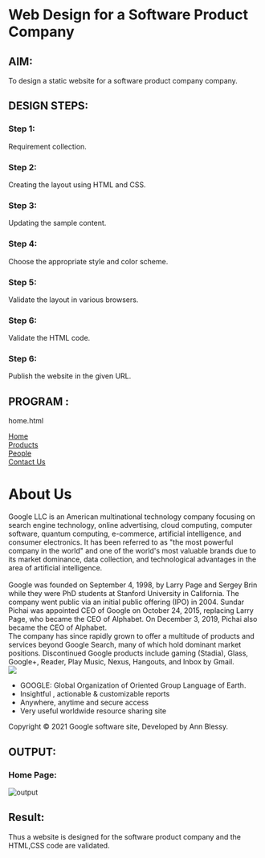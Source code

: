 # Web Design for a Software Product Company

## AIM:

To design a static website for a software product company company.

## DESIGN STEPS:

### Step 1:

Requirement collection.

### Step 2:

Creating the layout using HTML and CSS.

### Step 3:

Updating the sample content.

### Step 4:

Choose the appropriate style and color scheme.

### Step 5:

Validate the layout in various browsers.

### Step 6:

Validate the HTML code.

### Step 6:

Publish the website in the given URL.

## PROGRAM :
home.html

<!DOCTYPE html>
<html lang="en">
  <head>
    <title>Google .co</title>
    <link rel="stylesheet" href="./css/layout.css" />
    <link rel="icon" href="./img/icon.png" type="image/x-icon" />
  </head>

  <body>
    <div class="container">
      <div class="banner"></div>
      <div class="menu">
        <div class="menuitemselected"><a href="/static/home.html">Home</a></div>
        <div class="menuitem"><a href="/static/products.html">Products</a></div>
        <div class="menuitem"><a href="/static/people.html">People</a></div>
        <div class="menuitem"><a href="/static/contact.html">Contact Us</a></div>
      </div>
      <div class="content">
        <div class="homecontent">
          <h1>About Us</h1>
          <div class="contenttext">
            Google LLC is an American multinational technology company focusing on search engine technology, online advertising, cloud computing,
            computer software, quantum computing, e-commerce, artificial intelligence, and consumer electronics.
            It has been referred to as "the most powerful company in the world"
            and one of the world's most valuable brands due to its market dominance, data collection, and technological advantages in 
            the area of artificial intelligence.<br>
            <br>
            Google was founded on September 4, 1998, by Larry Page and Sergey Brin while they were PhD students 
            at Stanford University in California. The company went public via an initial public offering (IPO) in 2004.
            Sundar Pichai was appointed CEO of Google on October 24, 2015, replacing Larry Page, who became the CEO of Alphabet. 
            On December 3, 2019, Pichai also became the CEO of Alphabet.
            <br>
            The company has since rapidly grown to offer a multitude of products and services beyond Google Search, 
            many of which hold dominant market positions.
            Discontinued Google products include gaming (Stadia), Glass, Google+, Reader, Play Music, Nexus, Hangouts, and Inbox by Gmail.
            <br>
            <img src="img/ggl.jpg">
            <ul>
              <li>GOOGLE: Global Organization of Oriented Group Language of Earth.</li>
              <li>Insightful , actionable & customizable reports</li>
              <li>Anywhere, anytime and secure access</li>
              <li>Very useful worldwide resource sharing site</li>
            </ul>
          </div>
        </div>
      </div>
      <div class="footer">
        Copyright &#169; 2021 Google software site, Developed by Ann Blessy.
      </div>
    </div>
  </body>
</html>

## OUTPUT:

### Home Page:

![output](./images/homepage.jpg)

## Result:

Thus a website is designed for the software product company and the HTML,CSS code are validated.
